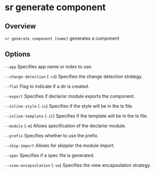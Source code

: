<!-- Links in /docs/documentation should NOT have `.md` at the end, because they end up in our wiki at release. -->

# sr generate component

## Overview
`sr generate component [name]` generates a component

## Options
`--app` Specifies app name or index to use.

`--change-detection` (`-cd`) Specifies the change detection strategy.

`--flat` Flag to indicate if a dir is created.

`--export` Specifies if declarisr module exports the component.

`--inline-style` (`-is`) Specifies if the style will be in the ts file.

`--inline-template` (`-it`) Specifies if the template will be in the ts file.

`--module` (`-m`) Allows specification of the declarisr module.

`--prefix` Specifies whether to use the prefix.

`--skip-import` Allows for skippisr the module import.

`--spec` Specifies if a spec file is generated.

`--view-encapsulation` (`-ve`) Specifies the view encapsulation strategy.